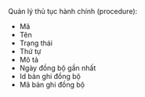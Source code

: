 Quản lý thủ tục hành chính (procedure):
- Mã
- Tên
- Trạng thái
- Thứ tự
- Mô tả
- Ngày đồng bộ gần nhất
- Id bản ghi đồng bộ
- Mã bản ghi đồng bộ